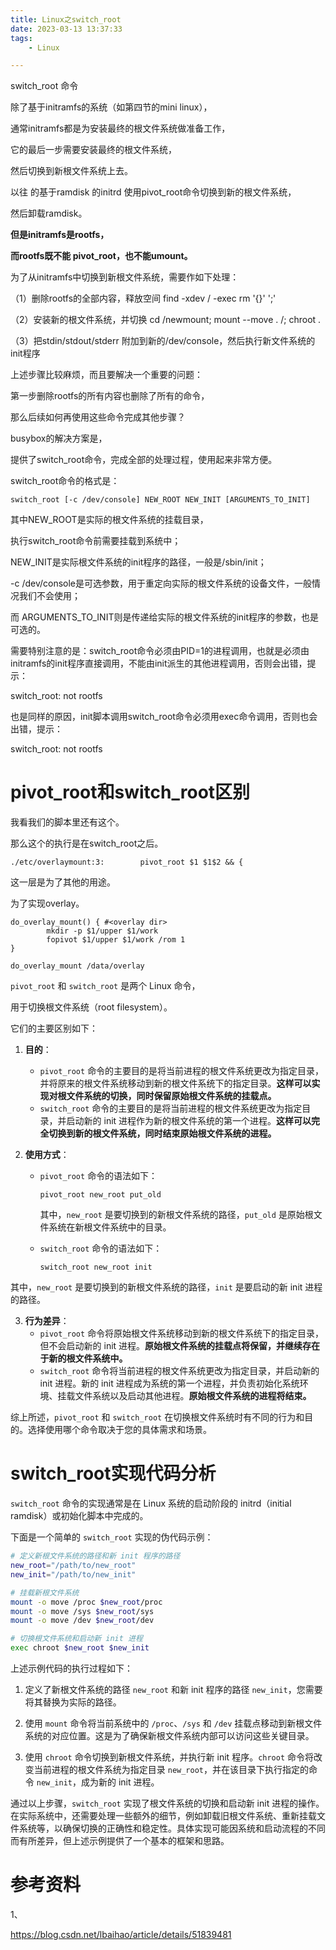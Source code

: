 ```yaml
---
title: Linux之switch_root
date: 2023-03-13 13:37:33
tags:
	- Linux

---
```




switch_root 命令  

除了基于initramfs的系统（如第四节的mini linux），

通常initramfs都是为安装最终的根文件系统做准备工作，

它的最后一步需要安装最终的根文件系统，

然后切换到新根文件系统上去。



以往 的基于ramdisk 的initrd 使用pivot_root命令切换到新的根文件系统，

然后卸载ramdisk。

**但是initramfs是rootfs，**

**而rootfs既不能 pivot_root，也不能umount。**



为了从initramfs中切换到新根文件系统，需要作如下处理： 

（1）删除rootfs的全部内容，释放空间 
find -xdev / -exec rm '{}' ';' 

（2）安装新的根文件系统，并切换 
cd /newmount; mount --move . /; chroot . 

（3）把stdin/stdout/stderr 附加到新的/dev/console，然后执行新文件系统的init程序 



上述步骤比较麻烦，而且要解决一个重要的问题：

第一步删除rootfs的所有内容也删除了所有的命令，

那么后续如何再使用这些命令完成其他步骤？

busybox的解决方案是，

提供了switch_root命令，完成全部的处理过程，使用起来非常方便。 

switch_root命令的格式是：

```
switch_root [-c /dev/console] NEW_ROOT NEW_INIT [ARGUMENTS_TO_INIT]  
```

其中NEW_ROOT是实际的根文件系统的挂载目录，

执行switch_root命令前需要挂载到系统中；

NEW_INIT是实际根文件系统的init程序的路径，一般是/sbin/init；

 -c /dev/console是可选参数，用于重定向实际的根文件系统的设备文件，一般情况我们不会使用；

而 ARGUMENTS_TO_INIT则是传递给实际的根文件系统的init程序的参数，也是可选的。  



需要特别注意的是：switch_root命令必须由PID=1的进程调用，也就是必须由initramfs的init程序直接调用，不能由init派生的其他进程调用，否则会出错，提示： 

switch_root: not rootfs  

也是同样的原因，init脚本调用switch_root命令必须用exec命令调用，否则也会出错，提示： 

switch_root: not rootfs 



# pivot_root和switch_root区别

我看我们的脚本里还有这个。

那么这个的执行是在switch_root之后。

```
./etc/overlaymount:3:        pivot_root $1 $1$2 && {
```

这一层是为了其他的用途。

为了实现overlay。

```
do_overlay_mount() { #<overlay dir>
        mkdir -p $1/upper $1/work
        fopivot $1/upper $1/work /rom 1
}
```

```
do_overlay_mount /data/overlay
```



`pivot_root` 和 `switch_root` 是两个 Linux 命令，

用于切换根文件系统（root filesystem）。

它们的主要区别如下：

1. **目的**：
   - `pivot_root` 命令的主要目的是将当前进程的根文件系统更改为指定目录，并将原来的根文件系统移动到新的根文件系统下的指定目录。**这样可以实现对根文件系统的切换，同时保留原始根文件系统的挂载点。**
   - `switch_root` 命令的主要目的是将当前进程的根文件系统更改为指定目录，并启动新的 init 进程作为新的根文件系统的第一个进程。**这样可以完全切换到新的根文件系统，同时结束原始根文件系统的进程。**

2. **使用方式**：
   - `pivot_root` 命令的语法如下：
     ```
     pivot_root new_root put_old
     ```
     其中，`new_root` 是要切换到的新根文件系统的路径，`put_old` 是原始根文件系统在新根文件系统中的目录。
   - `switch_root` 命令的语法如下：
     
     ```
     switch_root new_root init
     ```
  其中，`new_root` 是要切换到的新根文件系统的路径，`init` 是要启动的新 init 进程的路径。
   
3. **行为差异**：
   - `pivot_root` 命令将原始根文件系统移动到新的根文件系统下的指定目录，但不会启动新的 init 进程。**原始根文件系统的挂载点将保留，并继续存在于新的根文件系统中。**
   - `switch_root` 命令将当前进程的根文件系统更改为指定目录，并启动新的 init 进程。新的 init 进程成为系统的第一个进程，并负责初始化系统环境、挂载文件系统以及启动其他进程。**原始根文件系统的进程将结束。**

综上所述，`pivot_root` 和 `switch_root` 在切换根文件系统时有不同的行为和目的。选择使用哪个命令取决于您的具体需求和场景。

# switch_root实现代码分析

`switch_root` 命令的实现通常是在 Linux 系统的启动阶段的 initrd（initial ramdisk）或初始化脚本中完成的。

下面是一个简单的 `switch_root` 实现的伪代码示例：

```bash
# 定义新根文件系统的路径和新 init 程序的路径
new_root="/path/to/new_root"
new_init="/path/to/new_init"

# 挂载新根文件系统
mount -o move /proc $new_root/proc
mount -o move /sys $new_root/sys
mount -o move /dev $new_root/dev

# 切换根文件系统和启动新 init 进程
exec chroot $new_root $new_init
```

上述示例代码的执行过程如下：

1. 定义了新根文件系统的路径 `new_root` 和新 init 程序的路径 `new_init`，您需要将其替换为实际的路径。

2. 使用 `mount` 命令将当前系统中的 `/proc`、`/sys` 和 `/dev` 挂载点移动到新根文件系统的对应位置。这是为了确保新根文件系统内部可以访问这些关键目录。

3. 使用 `chroot` 命令切换到新根文件系统，并执行新 init 程序。`chroot` 命令将改变当前进程的根文件系统为指定目录 `new_root`，并在该目录下执行指定的命令 `new_init`，成为新的 init 进程。

通过以上步骤，`switch_root` 实现了根文件系统的切换和启动新 init 进程的操作。在实际系统中，还需要处理一些额外的细节，例如卸载旧根文件系统、重新挂载文件系统等，以确保切换的正确性和稳定性。具体实现可能因系统和启动流程的不同而有所差异，但上述示例提供了一个基本的框架和思路。

# 参考资料

1、

https://blog.csdn.net/lbaihao/article/details/51839481